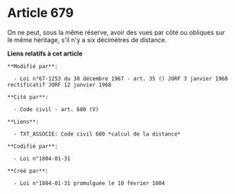 # Article 679

On ne peut, sous la même réserve, avoir des vues par côté ou obliques sur le même héritage, s'il n'y a six décimètres de
distance.

**Liens relatifs à cet article**

	**Modifié par**:

	  - Loi n°67-1253 du 30 décembre 1967 - art. 35 () JORF 3 janvier 1968 rectificatif JORF 12 janvier 1968

	**Cité par**:

	  - Code civil - art. 680 (V)

	**Liens**:

	  - TXT_ASSOCIE: Code civil 680 *calcul de la distance*

	**Codifié par**:

	  - Loi n°1804-01-31

	**Créé par**:

	  - Loi n°1804-01-31 promulguée le 10 février 1804
